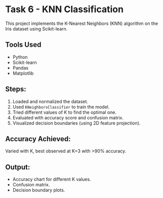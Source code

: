 # Task 6 - KNN Classification

This project implements the K-Nearest Neighbors (KNN) algorithm on the Iris dataset using Scikit-learn.

## Tools Used
- Python
- Scikit-learn
- Pandas
- Matplotlib

## Steps:
1. Loaded and normalized the dataset.
2. Used `KNeighborsClassifier` to train the model.
3. Tried different values of K to find the optimal one.
4. Evaluated with accuracy score and confusion matrix.
5. Visualized decision boundaries (using 2D feature projection).

## Accuracy Achieved:
Varied with K, best observed at K=3 with >90% accuracy.

## Output:
- Accuracy chart for different K values.
- Confusion matrix.
- Decision boundary plots.


